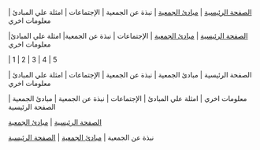 [الصفحة الرئيسية](https://amateursanonymous.github.io/index-new) |  [مبادئ الجمعية](https://amateursanonymous.github.io/principles) | نبذة عن الجمعية |   الإجتماعات |  امثلة علي المبادئ |  معلومات اخري 



[الصفحة الرئيسية](https://amateursanonymous.github.io/index-new) |  [مبادئ الجمعية](https://amateursanonymous.github.io/principles) | الإجتماعات  |   نبذة عن الجمعية|  امثلة علي المبادئ|  معلومات اخري 



 | 1 | 2 | 3  | 4 |  5 
 
  الصفحة الرئيسية | مبادئ الجمعية | نبذة عن الجمعية | الإجتماعات  | امثلة علي المبادئ |  معلومات اخري 
  
  
   معلومات اخري | امثلة علي المبادئ | الإجتماعات | نبذة عن الجمعية  | مبادئ الجمعية |  الصفحة الرئيسية 
   
   
     
[الصفحة الرئيسية](https://amateursanonymous.github.io/index-new) | [مبادئ الجمعية](https://amateursanonymous.github.io/principles) 


 نبذة عن الجمعية | [مبادئ الجمعية](https://amateursanonymous.github.io/principles) | [الصفحة الرئيسية](https://amateursanonymous.github.io/index-new) 
